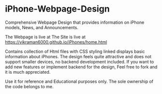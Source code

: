 # iPhone-Webpage-Design

Comprehensive Webpage Design that provides information on iPhone models, News, and Announcements.

The Webpage is live at The Site is live at https://vikraman6000.github.io/iPhones/home.html

Contains collection of Html files with CSS styling linked displays basic information about iPhones. 
The design feels quite attractive and does not support smaller devices, no backend development included.
If you want to add new features or implement backend for the design, 
Feel free to fork and it is much appreciated.

Use it for reference and Educational purposes only. 
The sole ownership of the code belongs to me.
